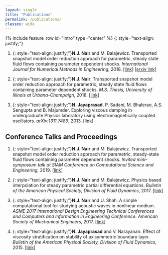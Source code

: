 ```yaml
---
layout: single
title: "Publications"
permalink: /publications/
classes: wide
---
```


{% include feature_row id="intro" type="center" %}
  {: style="text-align: justify;"}
  
  1.   {: style="text-align: justify;"}**N.J. Nair** and M. Balajewicz. Transported snapshot model order reduction approach for parametric, steady state fluid flows containing parameter dependent shocks. _International Journal for Numerical Methods in Engineering_, 2018. [[link]](https://onlinelibrary.wiley.com/doi/full/10.1002/nme.5998) [[arxiv link]](https://arxiv.org/pdf/1712.09144.pdf)


  2.   {: style="text-align: justify;"}**N.J. Nair**. Transported snapshot model order reduction approach for parametric, steady state fluid flows containing parameter dependent shocks. _M.S. Thesis, University of Illinois at Urbana-Champaign_, 2018. [[link]](https://www.ideals.illinois.edu/bitstream/handle/2142/101093/NAIR-THESIS-2018.pdf?sequence=1&isAllowed=y)


  3.   {: style="text-align: justify;"}**N. Jayaprasad**, P. Sadani, M. Bhalerao, A.S. Sengupta and B. Majumder. Exploring viscous damping in undergraduate Physics laboratory using electromagnetically coupled oscillators. _arXiv:1311.7489_, 2013. [[link]](https://arxiv.org/pdf/1311.7489.pdf)


## Conference Talks and Proceedings

  1.   {: style="text-align: justify;"}**N.J. Nair** and M. Balajewicz. Transported snapshot model order reduction approach for parametric, steady-state fluid flows containing parameter dependent shocks. _Invited mini-symposium talk at SIAM      Conference on Computational Science and Engineering_, 2019. [[link]](http://meetings.siam.org/sess/dsp_talk.cfm?p=95087)

  2.   {: style="text-align: justify;"}**N.J. Nair** and M. Balajewicz. Physics based interpolation for steady parametric partial differential equations. _Bulletin of the American Physical Society, Division of Fluid Dynamics_, 2017. [[link]](http://meetings.aps.org/Meeting/DFD17/Session/G1.1)

  3.   {: style="text-align: justify;"}**N.J. Nair** and U. Shah. A simple computational tool for studying acoustic waves in nonlinear medium. _ASME 2017 International Design Engineering Technical Conferences and Computers and Information in Engineering Conference. American Society of Mechanical Engineers_, 2017. [[link]](https://proceedings.asmedigitalcollection.asme.org/proceeding.aspx?articleID=2662373)

  4.   {: style="text-align: justify;"}**N. Jayaprasad** and V. Narayanan. Effect of viscosity stratification on stability of axisymmetric boundary layer. _Bulletin of the American Physical Society, Division of Fluid Dynamics_, 2015. [[link]](http://meetings.aps.org/Meeting/DFD15/Event/253531)
